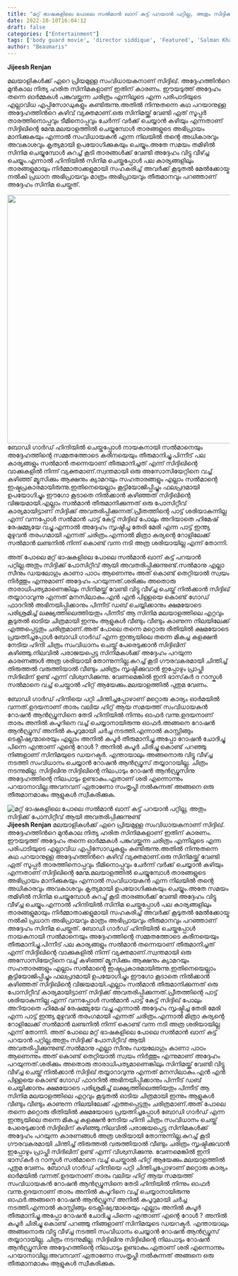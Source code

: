```yaml
---
title: "മറ്റ് ഭാഷകളിലെ പോലെ സൽമാൻ ഖാന് കട്ട് പറയാൻ പറ്റില്ല, അതും സിദ്ദിക്ക് പോസിറ്റീവ് ആയി അവതരിപ്പിക്കുന്നുണ്ട്"
date: 2022-10-10T16:04:12
draft: false
categories: ["Entertainment"]
tags: ['body guard movie', 'director siddique', 'Featured', 'Salman Khan', 'salmankhan']
author: "Beaumaris"
---
```


<strong>Jijeesh Renjan </strong>

മലയാളികൾക്ക് ഏറെ പ്രിയമുള്ള സംവിധായകനാണ് സിദ്ദിഖ്. അദ്ദേഹത്തിൻറെ മുൻകാല നിത്യ ഹരിത സിനിമകളാണ് ഇതിന് കാരണം. ഈയടുത്ത് അദ്ദേഹം തന്നെ ഓർമ്മകൾ പങ്കുവയ്ക്കുന്ന ചരിത്രം എന്നിലൂടെ എന്ന പരിപാടിയുടെ എല്ലാവിധ എപ്പിസോഡുകളും കണ്ടിരുന്നു.അതിൽ നിന്നുതന്നെ കഥ പറയാനുള്ള അദ്ദേഹത്തിൻറെ കഴിവ് വ്യക്തമാണ്.ഒരു സിനിമയ്ക്ക് വേണ്ടി ഏത് സൂപ്പർ താരത്തിനൊപ്പവും ടീമിനൊപ്പവും ചേർന്ന് വർക്ക് ചെയ്യാൻ കഴിയും എന്നതാണ് സിദ്ദിഖിന്റെ മേന്മ.മലയാളത്തിൽ ചെയ്യുമ്പോൾ താരങ്ങളുടെ അഭിപ്രായം മാനിക്കുകയും എന്നാൽ സംവിധായകൻ എന്ന നിലയിൽ തന്റെ അധികാരവും അവകാശവും കൃത്യമായി ഉപയോഗിക്കുകയും ചെയ്യും.അതേ സമയം തമിഴിൽ സിനിമ ചെയ്യുമ്പോൾ കുറച്ച് കൂടി താരങ്ങൾക്ക് വേണ്ടി അദ്ദേഹം വിട്ടു വീഴ്ച്ച ചെയ്യും.എന്നാൽ ഹിന്ദിയിൽ സിനിമ ചെയ്തപ്പോൾ പല കാര്യങ്ങളിലും താരങ്ങളുമായും നിർമ്മാതാക്കളുമായി സഹകരിച്ച് അവർക്ക് കൂടുതൽ മേൽക്കോയ്മ നൽകി പ്രധാന അഭിപ്രായവും മാത്രം അഭിപ്രായവും തീരുമാനവും പറഞ്ഞാണ് അദ്ദേഹം സിനിമ ചെയ്തത്.

<img class=" wp-image-354147 aligncenter" src="https://cdn.boolokam.com/articles/2022/10/wfw.jpg" alt="" width="997" height="561" />ബോഡി ഗാർഡ് ഹിന്ദിയിൽ ചെയ്തപ്പോൾ നായകനായി സൽമാനെയും അദ്ദേഹത്തിന്റെ സമ്മതത്തോടെ കരീനയെയും തീരുമാനിച്ചു.പിന്നീട്‌ പല കാര്യങ്ങളും സൽമാൻ തന്നെയാണ് തീരുമാനിച്ചത് എന്ന് സിദ്ദിഖിന്റെ വാക്കുകളിൽ നിന്ന് വ്യക്തമാണ്.സ്വന്തമായി ഒരു അസോസിയേറ്റിനെ വച്ച് കഴിഞ്ഞ് മ്യൂസിക്കും ആക്ഷനും ക്യാമറയും സഹതാരങ്ങളും എല്ലാം സൽമാന്റെ ഇഷ്ടപ്രകാരമായിരുന്നു.ഇതിനെയെല്ലാം കൂട്ടിയോജിപ്പിച്ചും ഫലപ്രദമായി ഉപയോഗിച്ചും ഈഗോ കൂടാതെ നിൽക്കാൻ കഴിഞ്ഞത് സിദ്ദിഖിന്റെ വിജയമായി.എല്ലാം സൽമാൻ തീരുമാനിക്കുന്നത് ഒരു പോസിറ്റീവ് കാര്യമായിട്ടാണ് സിദ്ദിക്ക് അവതരിപ്പിക്കുന്നത്.പ്രീതത്തിന്റെ പാട്ട് ശരിയാകുന്നില്ല എന്ന് വന്നപ്പോൾ സൽമാൻ പാട്ട് കേട്ട് സിദ്ദിഖ് പോലും അറിയാതെ ഹിമേഷ് രേഷമ്മ്യയേ വച്ചു.എന്നാൽ അദ്ദേഹം സൃഷ്ടിച്ച തേരി മേരി എന്ന പാട്ട് ഇന്ത്യ മുഴുവൻ തരംഗമായി എന്നത് ചരിത്രം.എന്നാൽ മിത്രാ കുര്യന്റെ റോളിലേക്ക് സൽമാൻ ലണ്ടനിൽ നിന്ന് കൊണ്ട് വന്ന നടി അത്ര ശരിയായില്ല എന്ന് തോന്നി.

അത് പോലെ മറ്റ് ഭാഷകളിലെ പോലെ സൽമാൻ ഖാന് കട്ട് പറയാൻ പറ്റില്ല.അതും സിദ്ദിക്ക് പോസിറ്റീവ് ആയി അവതരിപ്പിക്കുന്നുണ്ട്.സൽമാനു എല്ലാ സീനും ഡയലോഗും കാണാ പാഠം ആണെന്നും അത് കൊണ്ട് തെറ്റിയാൽ സ്വയം നിർത്തും എന്നുമാണ് അദ്ദേഹം പറയുന്നത്.ശരിക്കും അതൊരു താരാധിപത്യമാണെങ്കിലും സിനിമയ്ക്ക് വേണ്ടി വിട്ടു വീഴ്ച്ച ചെയ്ത് നിൽക്കാൻ സിദ്ദിഖ് തയ്യാറാവുന്നു എന്നത് മനസിലാകും.എൻ എൻ പിള്ളയെ കൊണ്ട് ഗോഡ് ഫാദറിൽ അഭിനയിപ്പിക്കാനും പിന്നീട്‌ ഡബ് ചെയ്യിക്കാനും ക്ഷമയോടെ പരിശ്രമിച്ച് ലക്ഷ്യത്തിലെത്തിയതും പിന്നീട്‌ ആ സിനിമ മലയാളത്തിലെ എറ്റവും കൂടുതൽ ഓടിയ ചിത്രമായി ഇന്നും ആളുകൾ വീണ്ടും വീണ്ടും കാണുന്ന നിലയിലേക്ക് എത്തപ്പെട്ടതും ചരിത്രമാണ്.അത് പോലെ തന്നെ മറ്റൊരു രീതിയിൽ ക്ഷമയോടെ പ്രയത്നിച്ചപ്പോൾ ബോഡി ഗാർഡ് എന്ന ഇന്ത്യയിലെ തന്നെ മികച്ച കളക്ഷൻ നേടിയ ഹിന്ദി ചിത്രം സംവിധാനം ചെയ്ത് പേരെടുക്കാൻ സിദ്ദിഖിന് കഴിഞ്ഞു.നിലവിൽ പരാജയപ്പെട്ട സിനിമകൾക്ക് അദ്ദേഹം പറയുന്ന കാരണങ്ങൾ അത്ര ശരിയായി തോന്നുന്നില്ല.കുറച്ച് കൂടി ഗൗരവകരമായി ചിന്തിച്ച് തിരുത്തൽ വരുത്തിയാൽ വീണ്ടും ചരിത്രം സൃഷ്ടിക്കുവാൻ ഇപ്പോഴും പ്രാപ്തി സിദിഖിന് ഉണ്ട് എന്ന് വിശ്വസിക്കുന്നു. വേണമെങ്കിൽ ഇനി ഭാസ്‌കർ ദ റാസ്കൾ സൽമാനെ വച്ച് ചെയ്താൽ ഹിറ്റ് ആയേക്കും.മലയാളത്തിൽ പുതുമ വേണം.

ബോഡി ഗാർഡ് ഹിന്ദിയെ പറ്റി ചിന്തിച്ചപ്പോഴാണ് മറ്റൊരു കാര്യം ഓർമയിൽ വന്നത്.ഉദയനാണ് താരം വലിയ ഹിറ്റ് ആയ സമയത്ത് സംവിധായകൻ റോഷൻ ആൻഡ്രൂസിനെ തേടി ഹിന്ദിയിൽ നിന്നും ഓഫർ വന്നു.ഉദയനാണ് താരം അനിൽ കപൂറിനെ വച്ച് ചെയ്യാനായിരുന്നു ഓഫർ.അങ്ങനെ റോഷൻ ആൻഡ്രൂസ് അനിൽ കപൂറുമായി ചർച്ച നടത്തി.എന്നാൽ കാസ്റ്റിങ്ങും ടെക്നീഷ്യന്മാരെയും എല്ലാം അനിൽ കപൂർ തീരുമാനിച്ചു.അപ്പോ റോഷൻ ചോദിച്ചു പിന്നെ എന്താണ് എന്റെ റോൾ ? അനിൽ കപൂർ ചിരിച്ചു കൊണ്ട് പറഞ്ഞു നിങ്ങളാണ് സിനിമയുടെ ഡയറക്ടർ. എന്തായാലും അങ്ങനൊരു വിട്ടു വീഴ്ച്ച നടത്തി സംവിധാനം ചെയ്യാൻ റോഷൻ ആൻഡ്രൂസ് തയ്യാറായില്ല. ചിത്രം നടന്നുമില്ല. സിദ്ദിഖിനു സിദ്ദിഖിന്റെ നിലപാടും റോഷൻ ആൻഡ്രൂസിനു അദ്ദേഹത്തിന്റെ നിലപാടും ഉണ്ടാകും.ഏതാണ് ശരി എന്നൊന്നും പറയാനാവില്ല.അവനവന് ഏതാണോ സംതൃപ്തി നൽകുന്നത് അങ്ങനെ ഒരു തീരുമാനമാകും ആളുകൾ സ്വീകരിക്കുക.


![മറ്റ് ഭാഷകളിലെ പോലെ സൽമാൻ ഖാന് കട്ട് പറയാൻ പറ്റില്ല, അതും സിദ്ദിക്ക് പോസിറ്റീവ് ആയി അവതരിപ്പിക്കുന്നുണ്ട്](https://cdn.boolokam.com/articles/2022/10/wfw.jpg)**Jijeesh Renjan** മലയാളികൾക്ക് ഏറെ പ്രിയമുള്ള സംവിധായകനാണ് സിദ്ദിഖ്. അദ്ദേഹത്തിൻറെ മുൻകാല നിത്യ ഹരിത സിനിമകളാണ് ഇതിന് കാരണം. ഈയടുത്ത് അദ്ദേഹം തന്നെ ഓർമ്മകൾ പങ്കുവയ്ക്കുന്ന ചരിത്രം എന്നിലൂടെ എന്ന പരിപാടിയുടെ എല്ലാവിധ എപ്പിസോഡുകളും കണ്ടിരുന്നു.അതിൽ നിന്നുതന്നെ കഥ പറയാനുള്ള അദ്ദേഹത്തിൻറെ കഴിവ് വ്യക്തമാണ്.ഒരു സിനിമയ്ക്ക് വേണ്ടി ഏത് സൂപ്പർ താരത്തിനൊപ്പവും ടീമിനൊപ്പവും ചേർന്ന് വർക്ക് ചെയ്യാൻ കഴിയും എന്നതാണ് സിദ്ദിഖിന്റെ മേന്മ.മലയാളത്തിൽ ചെയ്യുമ്പോൾ താരങ്ങളുടെ അഭിപ്രായം മാനിക്കുകയും എന്നാൽ സംവിധായകൻ എന്ന നിലയിൽ തന്റെ അധികാരവും അവകാശവും കൃത്യമായി ഉപയോഗിക്കുകയും ചെയ്യും.അതേ സമയം തമിഴിൽ സിനിമ ചെയ്യുമ്പോൾ കുറച്ച് കൂടി താരങ്ങൾക്ക് വേണ്ടി അദ്ദേഹം വിട്ടു വീഴ്ച്ച ചെയ്യും.എന്നാൽ ഹിന്ദിയിൽ സിനിമ ചെയ്തപ്പോൾ പല കാര്യങ്ങളിലും താരങ്ങളുമായും നിർമ്മാതാക്കളുമായി സഹകരിച്ച് അവർക്ക് കൂടുതൽ മേൽക്കോയ്മ നൽകി പ്രധാന അഭിപ്രായവും മാത്രം അഭിപ്രായവും തീരുമാനവും പറഞ്ഞാണ് അദ്ദേഹം സിനിമ ചെയ്തത്. ബോഡി ഗാർഡ് ഹിന്ദിയിൽ ചെയ്തപ്പോൾ നായകനായി സൽമാനെയും അദ്ദേഹത്തിന്റെ സമ്മതത്തോടെ കരീനയെയും തീരുമാനിച്ചു.പിന്നീട്‌ പല കാര്യങ്ങളും സൽമാൻ തന്നെയാണ് തീരുമാനിച്ചത് എന്ന് സിദ്ദിഖിന്റെ വാക്കുകളിൽ നിന്ന് വ്യക്തമാണ്.സ്വന്തമായി ഒരു അസോസിയേറ്റിനെ വച്ച് കഴിഞ്ഞ് മ്യൂസിക്കും ആക്ഷനും ക്യാമറയും സഹതാരങ്ങളും എല്ലാം സൽമാന്റെ ഇഷ്ടപ്രകാരമായിരുന്നു.ഇതിനെയെല്ലാം കൂട്ടിയോജിപ്പിച്ചും ഫലപ്രദമായി ഉപയോഗിച്ചും ഈഗോ കൂടാതെ നിൽക്കാൻ കഴിഞ്ഞത് സിദ്ദിഖിന്റെ വിജയമായി.എല്ലാം സൽമാൻ തീരുമാനിക്കുന്നത് ഒരു പോസിറ്റീവ് കാര്യമായിട്ടാണ് സിദ്ദിക്ക് അവതരിപ്പിക്കുന്നത്.പ്രീതത്തിന്റെ പാട്ട് ശരിയാകുന്നില്ല എന്ന് വന്നപ്പോൾ സൽമാൻ പാട്ട് കേട്ട് സിദ്ദിഖ് പോലും അറിയാതെ ഹിമേഷ് രേഷമ്മ്യയേ വച്ചു.എന്നാൽ അദ്ദേഹം സൃഷ്ടിച്ച തേരി മേരി എന്ന പാട്ട് ഇന്ത്യ മുഴുവൻ തരംഗമായി എന്നത് ചരിത്രം.എന്നാൽ മിത്രാ കുര്യന്റെ റോളിലേക്ക് സൽമാൻ ലണ്ടനിൽ നിന്ന് കൊണ്ട് വന്ന നടി അത്ര ശരിയായില്ല എന്ന് തോന്നി. അത് പോലെ മറ്റ് ഭാഷകളിലെ പോലെ സൽമാൻ ഖാന് കട്ട് പറയാൻ പറ്റില്ല.അതും സിദ്ദിക്ക് പോസിറ്റീവ് ആയി അവതരിപ്പിക്കുന്നുണ്ട്.സൽമാനു എല്ലാ സീനും ഡയലോഗും കാണാ പാഠം ആണെന്നും അത് കൊണ്ട് തെറ്റിയാൽ സ്വയം നിർത്തും എന്നുമാണ് അദ്ദേഹം പറയുന്നത്.ശരിക്കും അതൊരു താരാധിപത്യമാണെങ്കിലും സിനിമയ്ക്ക് വേണ്ടി വിട്ടു വീഴ്ച്ച ചെയ്ത് നിൽക്കാൻ സിദ്ദിഖ് തയ്യാറാവുന്നു എന്നത് മനസിലാകും.എൻ എൻ പിള്ളയെ കൊണ്ട് ഗോഡ് ഫാദറിൽ അഭിനയിപ്പിക്കാനും പിന്നീട്‌ ഡബ് ചെയ്യിക്കാനും ക്ഷമയോടെ പരിശ്രമിച്ച് ലക്ഷ്യത്തിലെത്തിയതും പിന്നീട്‌ ആ സിനിമ മലയാളത്തിലെ എറ്റവും കൂടുതൽ ഓടിയ ചിത്രമായി ഇന്നും ആളുകൾ വീണ്ടും വീണ്ടും കാണുന്ന നിലയിലേക്ക് എത്തപ്പെട്ടതും ചരിത്രമാണ്.അത് പോലെ തന്നെ മറ്റൊരു രീതിയിൽ ക്ഷമയോടെ പ്രയത്നിച്ചപ്പോൾ ബോഡി ഗാർഡ് എന്ന ഇന്ത്യയിലെ തന്നെ മികച്ച കളക്ഷൻ നേടിയ ഹിന്ദി ചിത്രം സംവിധാനം ചെയ്ത് പേരെടുക്കാൻ സിദ്ദിഖിന് കഴിഞ്ഞു.നിലവിൽ പരാജയപ്പെട്ട സിനിമകൾക്ക് അദ്ദേഹം പറയുന്ന കാരണങ്ങൾ അത്ര ശരിയായി തോന്നുന്നില്ല.കുറച്ച് കൂടി ഗൗരവകരമായി ചിന്തിച്ച് തിരുത്തൽ വരുത്തിയാൽ വീണ്ടും ചരിത്രം സൃഷ്ടിക്കുവാൻ ഇപ്പോഴും പ്രാപ്തി സിദിഖിന് ഉണ്ട് എന്ന് വിശ്വസിക്കുന്നു. വേണമെങ്കിൽ ഇനി ഭാസ്‌കർ ദ റാസ്കൾ സൽമാനെ വച്ച് ചെയ്താൽ ഹിറ്റ് ആയേക്കും.മലയാളത്തിൽ പുതുമ വേണം. ബോഡി ഗാർഡ് ഹിന്ദിയെ പറ്റി ചിന്തിച്ചപ്പോഴാണ് മറ്റൊരു കാര്യം ഓർമയിൽ വന്നത്.ഉദയനാണ് താരം വലിയ ഹിറ്റ് ആയ സമയത്ത് സംവിധായകൻ റോഷൻ ആൻഡ്രൂസിനെ തേടി ഹിന്ദിയിൽ നിന്നും ഓഫർ വന്നു.ഉദയനാണ് താരം അനിൽ കപൂറിനെ വച്ച് ചെയ്യാനായിരുന്നു ഓഫർ.അങ്ങനെ റോഷൻ ആൻഡ്രൂസ് അനിൽ കപൂറുമായി ചർച്ച നടത്തി.എന്നാൽ കാസ്റ്റിങ്ങും ടെക്നീഷ്യന്മാരെയും എല്ലാം അനിൽ കപൂർ തീരുമാനിച്ചു.അപ്പോ റോഷൻ ചോദിച്ചു പിന്നെ എന്താണ് എന്റെ റോൾ ? അനിൽ കപൂർ ചിരിച്ചു കൊണ്ട് പറഞ്ഞു നിങ്ങളാണ് സിനിമയുടെ ഡയറക്ടർ. എന്തായാലും അങ്ങനൊരു വിട്ടു വീഴ്ച്ച നടത്തി സംവിധാനം ചെയ്യാൻ റോഷൻ ആൻഡ്രൂസ് തയ്യാറായില്ല. ചിത്രം നടന്നുമില്ല. സിദ്ദിഖിനു സിദ്ദിഖിന്റെ നിലപാടും റോഷൻ ആൻഡ്രൂസിനു അദ്ദേഹത്തിന്റെ നിലപാടും ഉണ്ടാകും.ഏതാണ് ശരി എന്നൊന്നും പറയാനാവില്ല.അവനവന് ഏതാണോ സംതൃപ്തി നൽകുന്നത് അങ്ങനെ ഒരു തീരുമാനമാകും ആളുകൾ സ്വീകരിക്കുക.
